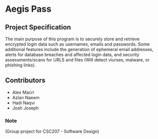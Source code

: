 # Aegis Pass
## Project Specification
The main purpose of this program is to securely store and retrieve encrypted login data such as usernames, emails and passwords. Some additional features include the generation of ephemeral email addresses, alerts for database breaches and affected login data, and security assessments/scans for URLS and files (Will detect viurses, malware, or phishing links).

## Contributors
- Alex Macri
- Azlan Naeem
- Hadi Naqvi
- Josh Joseph

### Note
(Group project for CSC207 - Software Design)